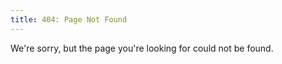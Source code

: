 ```yaml
---
title: 404: Page Not Found
---
```


We're sorry, but the page you're looking for could not be found.
